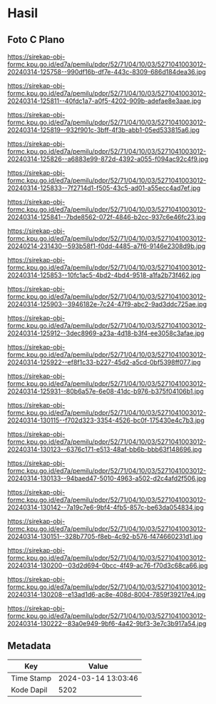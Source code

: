 # Hasil

## Foto C Plano

https://sirekap-obj-formc.kpu.go.id/ed7a/pemilu/pdpr/52/71/04/10/03/5271041003012-20240314-125758--990df16b-df7e-443c-8309-686d184dea36.jpg

https://sirekap-obj-formc.kpu.go.id/ed7a/pemilu/pdpr/52/71/04/10/03/5271041003012-20240314-125811--40fdc1a7-a0f5-4202-909b-adefae8e3aae.jpg

https://sirekap-obj-formc.kpu.go.id/ed7a/pemilu/pdpr/52/71/04/10/03/5271041003012-20240314-125819--932f901c-3bff-4f3b-abb1-05ed533815a6.jpg

https://sirekap-obj-formc.kpu.go.id/ed7a/pemilu/pdpr/52/71/04/10/03/5271041003012-20240314-125826--a6883e99-872d-4392-a055-f094ac92c4f9.jpg

https://sirekap-obj-formc.kpu.go.id/ed7a/pemilu/pdpr/52/71/04/10/03/5271041003012-20240314-125833--7f2714d1-f505-43c5-ad01-a55ecc4ad7ef.jpg

https://sirekap-obj-formc.kpu.go.id/ed7a/pemilu/pdpr/52/71/04/10/03/5271041003012-20240314-125841--7bde8562-072f-4846-b2cc-937c6e46fc23.jpg

https://sirekap-obj-formc.kpu.go.id/ed7a/pemilu/pdpr/52/71/04/10/03/5271041003012-20240214-231430--593b58f1-f0dd-4485-a7f6-9146e2308d9b.jpg

https://sirekap-obj-formc.kpu.go.id/ed7a/pemilu/pdpr/52/71/04/10/03/5271041003012-20240314-125853--10fc1ac5-4bd2-4bd4-9518-a1fa2b73f462.jpg

https://sirekap-obj-formc.kpu.go.id/ed7a/pemilu/pdpr/52/71/04/10/03/5271041003012-20240314-125903--3946182e-7c24-47f9-abc2-9ad3ddc725ae.jpg

https://sirekap-obj-formc.kpu.go.id/ed7a/pemilu/pdpr/52/71/04/10/03/5271041003012-20240314-125912--3dec8969-a23a-4d18-b3f4-ee3058c3afae.jpg

https://sirekap-obj-formc.kpu.go.id/ed7a/pemilu/pdpr/52/71/04/10/03/5271041003012-20240314-125922--ef8f1c33-b227-45d2-a5cd-0bf5398ff077.jpg

https://sirekap-obj-formc.kpu.go.id/ed7a/pemilu/pdpr/52/71/04/10/03/5271041003012-20240314-125931--80b6a57e-6e08-41dc-b976-b375f04106b1.jpg

https://sirekap-obj-formc.kpu.go.id/ed7a/pemilu/pdpr/52/71/04/10/03/5271041003012-20240314-130115--f702d323-3354-4526-bc0f-175430e4c7b3.jpg

https://sirekap-obj-formc.kpu.go.id/ed7a/pemilu/pdpr/52/71/04/10/03/5271041003012-20240314-130123--6376c171-e513-48af-bb6b-bbb63f148696.jpg

https://sirekap-obj-formc.kpu.go.id/ed7a/pemilu/pdpr/52/71/04/10/03/5271041003012-20240314-130133--94baed47-5010-4963-a502-d2c4afd2f506.jpg

https://sirekap-obj-formc.kpu.go.id/ed7a/pemilu/pdpr/52/71/04/10/03/5271041003012-20240314-130142--7a19c7e6-9bf4-4fb5-857c-be63da054834.jpg

https://sirekap-obj-formc.kpu.go.id/ed7a/pemilu/pdpr/52/71/04/10/03/5271041003012-20240314-130151--328b7705-f8eb-4c92-b576-f474660231d1.jpg

https://sirekap-obj-formc.kpu.go.id/ed7a/pemilu/pdpr/52/71/04/10/03/5271041003012-20240314-130200--03d2d694-0bcc-4f49-ac76-f70d3c68ca66.jpg

https://sirekap-obj-formc.kpu.go.id/ed7a/pemilu/pdpr/52/71/04/10/03/5271041003012-20240314-130208--e13ad1d6-ac8e-408d-8004-7859f39217e4.jpg

https://sirekap-obj-formc.kpu.go.id/ed7a/pemilu/pdpr/52/71/04/10/03/5271041003012-20240314-130222--83a0e949-9bf6-4a42-9bf3-3e7c3b917a54.jpg


## Metadata

| Key        | Value               |
| ---------- | ------------------- |
| Time Stamp | 2024-03-14 13:03:46 |
| Kode Dapil | 5202                |



